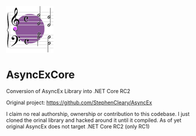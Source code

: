 ![Logo](icon.png)

# AsyncExCore
Conversion of AsyncEx Library into .NET Core RC2

Original project: https://github.com/StephenCleary/AsyncEx

I claim no real authorship, ownership or contribution to this codebase. I just cloned the orinal library and hacked around it until it compiled.
As of yet original AsyncEx does not target .NET Core RC2 (only RC1)
